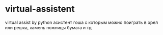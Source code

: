 # virtual-assistent
virtual assist by python
асистент гоша с которым можно поиграть в орел или решка, камень ножницы бумага и тд
